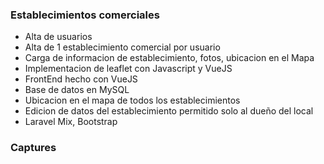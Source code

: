 ### Establecimientos comerciales

- Alta de usuarios
- Alta de 1 establecimiento comercial por usuario
- Carga de informacion de establecimiento, fotos, ubicacion en el Mapa
- Implementacion de leaflet con Javascript y VueJS
- FrontEnd hecho con VueJS
- Base de datos en MySQL
- Ubicacion en el mapa de todos los establecimientos
- Edicion de datos del establecimiento permitido solo al dueño del local
- Laravel Mix, Bootstrap

### Captures

<img src="" >
<img src="" >
<img src="" >
<img src="" >
<img src="" >